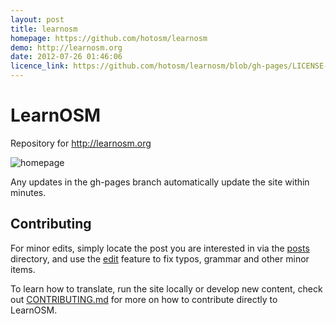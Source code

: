 ```yaml
---
layout: post
title: learnosm
homepage: https://github.com/hotosm/learnosm
demo: http://learnosm.org
date: 2012-07-26 01:46:06
licence_link: https://github.com/hotosm/learnosm/blob/gh-pages/LICENSE-CONTENT.txt
---
```

# LearnOSM

Repository for http://learnosm.org 

![homepage](https://raw.github.com/hotosm/learnosm/gh-pages/homepage.png)

Any updates in the gh-pages branch automatically update the site within minutes.

## Contributing

For minor edits, simply locate the post you are interested in via the [posts](_posts) directory, and use the [edit](https://help.github.com/articles/editing-files-in-another-user-s-repository/) feature to fix typos, grammar and other minor items.

To learn how to translate, run the site locally or develop new content, check out [CONTRIBUTING.md](CONTRIBUTING.md) for more on how to contribute directly to LearnOSM.

